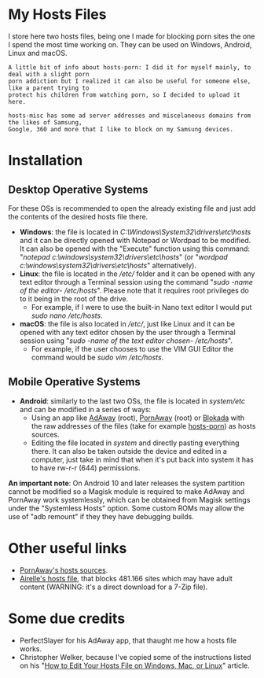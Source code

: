 # My Hosts Files

I store here two hosts files, being one I made for blocking porn sites the one I spend the most time working on. They can be used on Windows, Android, Linux and macOS.

    A little bit of info about hosts-porn: I did it for myself mainly, to deal with a slight porn
    porn addiction but I realized it can also be useful for someone else, like a parent trying to
    protect his children from watching porn, so I decided to upload it here.
    
    hosts-misc has some ad server addresses and miscelaneous domains from the likes of Samsung, 
    Google, 360 and more that I like to block on my Samsung devices.
    
# Installation

## Desktop Operative Systems
For these OSs is recommended to open the already existing file and just add the contents of the desired hosts file there.
* **Windows**: the file is located in *C:\Windows\System32\drivers\etc\hosts* and it can be directly opened with Notepad or Wordpad to 
be modified. It can also be opened with the "Execute" function using this command: "*notepad c:\windows\system32\drivers\etc\hosts*"
(or "*wordpad c:\windows\system32\drivers\etc\hosts*" alternatively).
* **Linux**: the file is located in the */etc/* folder and it can be opened with any text editor through a Terminal session
using the command "*sudo -name of the editor- /etc/hosts*". 
Please note that it requires root privileges do to it being in the root of the drive.
  * For example, if I were to use the built-in Nano text editor I would put *sudo nano /etc/hosts*.
* **macOS**: the file is also located in */etc/*, just like Linux and it can be opened with any text editor chosen by the user through a 
Terminal session using "*sudo -name of the text editor chosen- /etc/hosts*".
  * For example, if the user chooses to use the VIM GUI Editor the command would be *sudo vim /etc/hosts*.
  
## Mobile Operative Systems
* **Android**: similarly to the last two OSs, the file is located in *system/etc* and can be modified in a series of ways:
  * Using an app like [AdAway](https://forum.xda-developers.com/showthread.php?t=2190753) (root), [PornAway](https://forum.xda-developers.com/android/apps-games/root-pornaway-block-porn-sites-t3460036) (root) or [Blokada](https://github.com/blokadaorg/blokada) with the raw addresses of the files (take for example [hosts-porn](https://raw.githubusercontent.com/foopsss/hosts/master/hosts-porn)) as hosts sources. 
  * Editing the file located in *system* and directly pasting everything there. It can also be taken outside the device and edited in a computer, just take in mind that when it's put back into system it has to have rw-r-r (644) permissions.
  
**An important note**: On Android 10 and later releases the system partition cannot be modified so a Magisk module is required to make AdAway and PornAway work systemlessly, which can be obtained from Magisk settings under the "Systemless Hosts" option. Some custom ROMs may allow the use of "adb remount" if they they have debugging builds.

# Other useful links
* [PornAway's hosts sources](https://github.com/mhxion/pornaway/tree/master/hosts).
* [Airelle's hosts file](http://rlwpx.free.fr/WPFF/hsex.7z), that blocks 481.166 sites which may have adult content (WARNING: it's a direct download for a 7-Zip file).

# Some due credits
* PerfectSlayer for his AdAway app, that thaught me how a hosts file works.
* Christopher Welker, because I've copied some of the instructions listed on his "[How to Edit Your Hosts File on Windows, Mac, or Linux](https://www.howtogeek.com/howto/27350/beginner-geek-how-to-edit-your-hosts-file/)" article.
